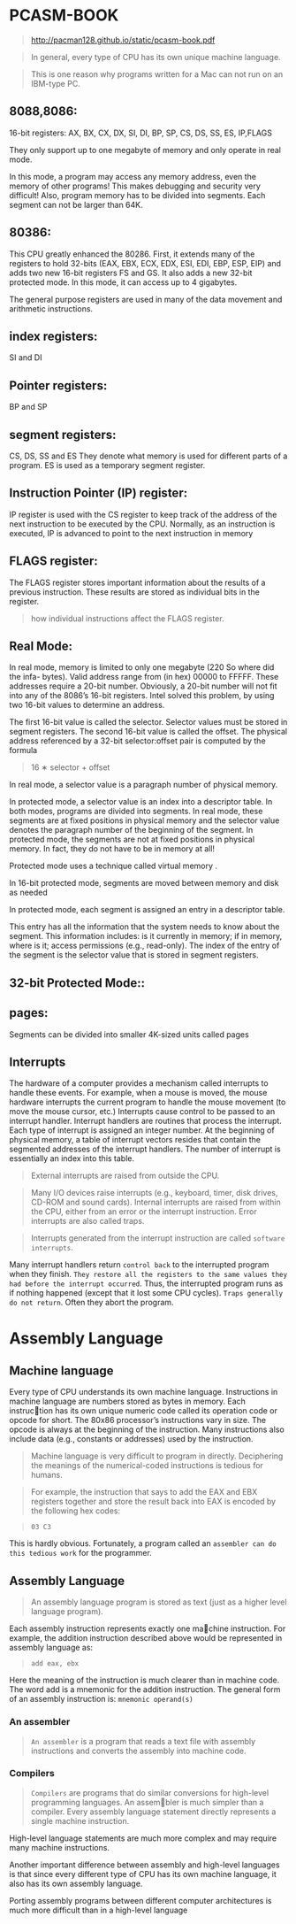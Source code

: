 # PCASM-BOOK
> http://pacman128.github.io/static/pcasm-book.pdf

> In general, every type of CPU has its own unique machine language.

> This is one reason why programs written for a Mac can not run on an IBM-type PC.


## 8088,8086:
16-bit registers: AX, BX, CX, DX, SI, DI, BP, SP, CS, DS, SS, ES, IP,FLAGS

They only support up to one megabyte of memory and only operate in real mode.

In this mode, a program may access any memory address, even the memory of other programs! This makes debugging and security very difficult! Also, program memory has to be divided into segments. Each segment can not be larger than 64K.


## 80386:
This CPU greatly enhanced the 80286. First, it extends many of the registers to hold 32-bits (EAX, EBX, ECX, EDX, ESI, EDI, EBP, ESP, EIP) and adds two new 16-bit registers FS and GS. It also adds a new 32-bit protected mode. In this mode, it can access up to 4 gigabytes. 

The general purpose registers are used in many of the data movement and arithmetic instructions.


## index registers:
SI and DI

## Pointer registers:
BP and SP

## segment registers:
CS, DS, SS and ES
They denote what memory is used for different parts of a program.
ES is used as a temporary segment register.

## Instruction Pointer (IP) register:
IP register is used with the CS register to keep track of the address of the next instruction to be executed by the CPU. Normally, as an instruction is executed, IP is advanced to point to the next instruction in memory

## FLAGS register:
The FLAGS register stores important information about the results of a previous instruction. These results are stored as individual bits in the
register.

> how individual instructions affect the FLAGS register.




## Real Mode:
In real mode, memory is limited to only one megabyte (220 So where did the infa- bytes). Valid address range from (in hex) 00000 to FFFFF. These addresses require a 20-bit number. Obviously, a 20-bit number will not fit into any of the 8086’s 16-bit registers. Intel solved this problem, by using two 16-bit values to determine an address. 

The first 16-bit value is called the selector. Selector values must be stored in segment registers. The second 16-bit value is called
the offset. The physical address referenced by a 32-bit selector:offset pair is computed by the formula 

> 16 ∗ selector + offset

In real mode, a selector value is a paragraph number of physical memory.

In protected mode, a selector value is an index into a descriptor table. In both modes, programs are divided into segments. In real mode, these segments are at fixed positions in physical memory and the selector value denotes the paragraph number of the beginning of the segment. In protected mode, the segments are not
at fixed positions in physical memory. In fact, they do not have to be in memory at all!

Protected mode uses a technique called virtual memory .


In 16-bit protected mode, segments are moved between memory and disk as needed

In protected mode, each segment is assigned an entry in a descriptor table.

This entry has all the information that the system needs to know
about the segment. This information includes: is it currently in memory;
if in memory, where is it; access permissions (e.g., read-only). The index
of the entry of the segment is the selector value that is stored in segment
registers.

## 32-bit Protected Mode::

 ## pages:
Segments can be divided into smaller 4K-sized units called pages


## Interrupts
The hardware of a computer provides a mechanism called interrupts to handle these events. For example, when a mouse is moved, the mouse hardware interrupts the current program to handle the mouse movement (to move the mouse cursor, etc.) Interrupts cause control to be passed to an interrupt handler. Interrupt handlers are
routines that process the interrupt. Each type of interrupt is assigned an integer number. At the beginning of physical memory, a table of interrupt vectors resides that contain the segmented addresses of the interrupt handlers. The number of interrupt is essentially an index into this table.

> External interrupts are raised from outside the CPU.

> Many I/O devices raise interrupts (e.g., keyboard, timer, disk drives, CD-ROM and sound cards). Internal interrupts are raised from within the CPU, either from an error or the interrupt instruction. Error interrupts are also called traps.

> Interrupts generated from the interrupt instruction are called `software interrupts`.

Many interrupt handlers return `control back` to the interrupted program when they finish. `They restore all the registers to the same values they
had before the interrupt occurred`. Thus, the interrupted program runs as if nothing happened (except that it lost some CPU cycles). `Traps generally
do not return`. Often they abort the program.

# Assembly Language

## Machine language
Every type of CPU understands its own machine language. Instructions in machine language are numbers stored as bytes in memory. Each instruction has its own unique numeric code called its operation code or opcode for short. The 80x86 processor’s instructions vary in size. The opcode is
always at the beginning of the instruction. Many instructions also include data (e.g., constants or addresses) used by the instruction.

> Machine language is very difficult to program in directly. Deciphering the meanings of the numerical-coded instructions is tedious for humans.

> For example, the instruction that says to add the EAX and EBX registers together and store the result back into EAX is encoded by the following hex
codes:

> `03 C3`

This is hardly obvious. Fortunately, a program called an `assembler can do this tedious work` for the programmer.

##  Assembly Language
> An assembly language program is stored as text (just as a higher level language program). 

Each assembly instruction represents exactly one machine instruction. For example, the addition instruction described above would be represented in assembly language as:

> `add eax, ebx`

Here the meaning of the instruction is much clearer than in machine code. The word add is a mnemonic for the addition instruction. The general form
of an assembly instruction is: `mnemonic operand(s)`

### An assembler
> `An assembler` is a program that reads a text file with assembly instructions and converts the assembly into machine code. 

### Compilers
> `Compilers` are programs that do similar conversions for high-level programming languages. An assembler is much simpler than a compiler. Every assembly language statement directly represents a single machine instruction. 

High-level language statements are much more complex and may require many machine instructions.

Another important difference between assembly and high-level languages is that since every different type of CPU has its own machine language, it
also has its own assembly language.

Porting assembly programs between different computer architectures is much more difficult than in a high-level
language
